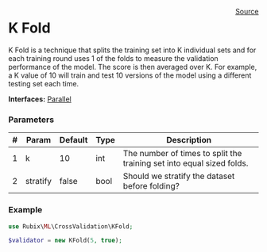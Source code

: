 <p><span style="float:right;"><a href="https://github.com/RubixML/RubixML/blob/master/src/CrossValidation/KFold.php">Source</a></span></p>

# K Fold
K Fold is a technique that splits the training set into K individual sets and for each training round uses 1 of the folds to measure the validation performance of the model. The score is then averaged over K. For example, a K value of 10 will train and test 10 versions of the model using a different testing set each time.

**Interfaces:** [Parallel](#parallel)

### Parameters
| # | Param | Default | Type | Description |
|---|---|---|---|---|
| 1 | k | 10 | int | The number of times to split the training set into equal sized folds. |
| 2 | stratify | false | bool | Should we stratify the dataset before folding? |

### Example
```php
use Rubix\ML\CrossValidation\KFold;

$validator = new KFold(5, true);
```